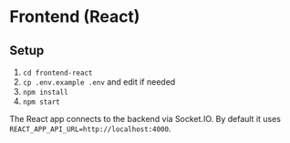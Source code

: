# Frontend (React)

## Setup
1. `cd frontend-react`
2. `cp .env.example .env` and edit if needed
3. `npm install`
4. `npm start`

The React app connects to the backend via Socket.IO. By default it uses `REACT_APP_API_URL=http://localhost:4000`.